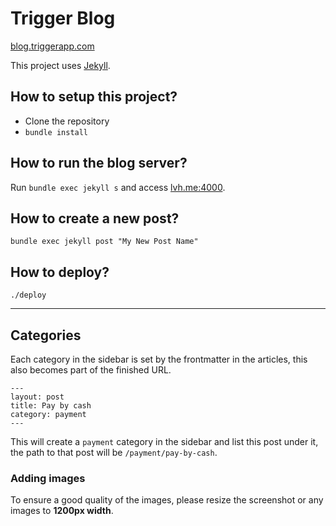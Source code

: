 # Trigger Blog

[blog.triggerapp.com](http://blog.triggerapp.com/)

This project uses [Jekyll](https://jekyllrb.com/).

## How to setup this project?

* Clone the repository
* `bundle install`

## How to run the blog server?

Run `bundle exec jekyll s` and access [lvh.me:4000](http://lvh.me:4000/).

## How to create a new post?

    bundle exec jekyll post "My New Post Name"

## How to deploy?

    ./deploy

---

## Categories

Each category in the sidebar is set by the frontmatter in the articles, this also becomes part of
the finished URL.

```
---
layout: post
title: Pay by cash
category: payment
---
```

This will create a `payment` category in the sidebar and list this post under it, the path to that
post will be `/payment/pay-by-cash`.

### Adding images

To ensure a good quality of the images, please resize the screenshot or any images to
**1200px width**.
